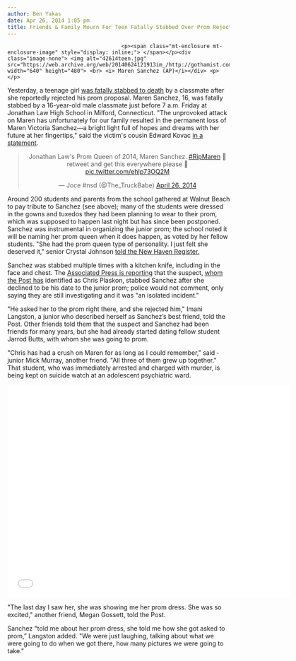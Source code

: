 ```yaml
---
author: Ben Yakas
date: Apr 26, 2014 1:05 pm
title: Friends & Family Mourn For Teen Fatally Stabbed Over Prom Rejection
---
```


	
										<p><span class="mt-enclosure mt-enclosure-image" style="display: inline;"> </span></p><div class="image-none"> <img alt="42614teen.jpg" src="https://web.archive.org/web/20140624121913im_/http://gothamist.com/attachments/byakas/42614teen.jpg" width="640" height="480"> <br> <i> Maren Sanchez (AP)</i></div> <p></p>

<p>Yesterday, a teenage girl <a href="https://web.archive.org/web/20140624121913/http://gothamist.com/2014/04/25/high_school_student_fatally_stabbed_1.php">was fatally stabbed to death</a> by a classmate after she reportedly rejected his prom proposal. Maren Sanchez, 16, was fatally stabbed by a 16-year-old male classmate just before 7 a.m. Friday at Jonathan Law High School in Milford, Connecticut. &quot;The unprovoked attack on Maren has unfortunately for our family resulted in the permanent loss of Maren Victoria Sanchez&#x2014;a bright light full of hopes and dreams with her future at her fingertips,&quot; said the victim&apos;s cousin Edward Kovac <a href="https://web.archive.org/web/20140624121913/http://www.wfsb.com/story/25339366/stabbing-reported-at-jonathan-law-high-school-in-milford">in a statement</a>. </p>

<center><blockquote class="twitter-tweet" lang="en"><p>Jonathan Law&apos;s Prom Queen of 2014, Maren Sanchez. <a href="https://web.archive.org/web/20140624121913/https://twitter.com/search?q=%23RipMaren&amp;src=hash">#RipMaren</a> &#x1F49C; retweet and get this everywhere please &#x1F64F; <a href="https://web.archive.org/web/20140624121913/http://t.co/ehIp73OQ2M">pic.twitter.com/ehIp73OQ2M</a></p>&#x2014; Joce #nsd (@The_TruckBabe) <a href="https://web.archive.org/web/20140624121913/https://twitter.com/The_TruckBabe/statuses/459892621792403456">April 26, 2014</a></blockquote>
<script async src="//web.archive.org/web/20140624121913js_/http://platform.twitter.com/widgets.js" charset="utf-8"></script></center>

<p>Around 200 students and parents from the school gathered at Walnut Beach to pay tribute to Sanchez (see above); many of the students were dressed in the gowns and tuxedos they had been planning to wear to their prom, which was supposed to happen last night but has since been postponed. Sanchez was instrumental in organizing the junior prom; the school noted it will be naming her prom queen when it does happen, as voted by her fellow students. &quot;She had the prom queen type of personality. I just felt she deserved it,&quot; senior Crystal Johnson <a href="https://web.archive.org/web/20140624121913/http://www.nhregister.com/general-news/20140425/jonathan-law-high-school-students-community-mourn-milford-stabbing-victim-maren-sanchez">told the New Haven Register.</a></p>

<p>Sanchez was stabbed multiple times with a kitchen knife, including in the face and chest. The <a href="https://web.archive.org/web/20140624121913/http://www.wfsb.com/story/25339366/stabbing-reported-at-jonathan-law-high-school-in-milford">Associated Press is reporting</a> that the suspect, <a href="https://web.archive.org/web/20140624121913/http://nypost.com/2014/04/25/teen-girl-stabbed-to-death-after-rejecting-prom-proposal/">whom the Post has</a> identified as Chris Plaskon, stabbed Sanchez after she declined to be his date to the junior prom; police would not comment, only saying they are still investigating and it was &quot;an isolated incident.&quot; </p>

<p>&quot;He asked her to the prom right there, and she rejected him,&quot; Imani Langston, a junior who described herself as Sanchez&#x2019;s best friend, told the Post. Other friends told them that the suspect and Sanchez had been friends for many years, but she had already started dating fellow student Jarrod Butts, with whom she was going to prom.</p>

<p>&quot;Chris has had a crush on Maren for as long as I could remember,&quot; said &#xAD;junior Mick Murray, another friend. &quot;All three of them grew up together.&quot; That student, who was immediately arrested and charged with murder, is being kept on suicide watch at an adolescent psychiatric ward.</p>

<p><iframe width="640" height="480" src="//web.archive.org/web/20140624121913if_/http://www.youtube.com/embed/H6-6hVhbI40" frameborder="0" allowfullscreen></iframe></p>

<p>&quot;The last day I saw her, she was showing me her prom dress. She was so excited,&quot; another friend, Megan Gossett, told the Post.</p>

<p>Sanchez &quot;told me about her prom dress, she told me how she got asked to prom,&#x201D; Langston added. &quot;We were just laughing, talking about what we were going to do when we got there, how many pictures we were going to take.&quot;</p>					
										
									
				